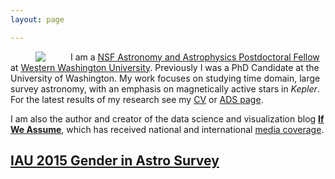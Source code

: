```yaml
---
layout: page

---
```


<img align="left" src="{{ site.url }}/assets/davenport_head.JPG" hspace="40">


I am a [NSF Astronomy and Astrophysics Postdoctoral Fellow](https://www.nsf.gov/funding/pgm_summ.jsp?pims_id=5291) at [Western Washington University](http://www.wwu.edu/physics/index.shtml). Previously I was a PhD Candidate at the University of Washington. My work focuses on studying time domain, large survey astronomy, with an emphasis on magnetically active stars in *Kepler*. For the latest results of my research see my [CV](http://goo.gl/rM1fb8) or [ADS page](http://adsabs.harvard.edu/cgi-bin/nph-abs_connect?return_req=no_params&author=Davenport,%20James%20R.%20A.&db_key=AST).

I am also the author and creator of the data science and visualization blog [**If We Assume**](http://www.ifweassume.com), which has received national and international [media coverage](http://www.ifweassume.com/p/press.html).

## [IAU 2015 Gender in Astro Survey](http://students.washington.edu/jrad/form.html)
